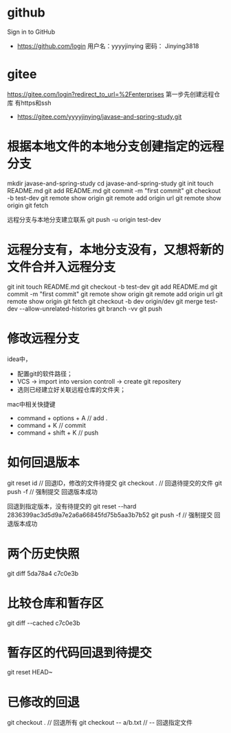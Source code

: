 # github
Sign in to GitHub
- https://github.com/login
用户名：yyyyjinying
密码： Jinying3818

# gitee
https://gitee.com/login?redirect_to_url=%2Fenterprises
第一步先创建远程仓库
有https和ssh
- https://gitee.com/yyyyjinying/javase-and-spring-study.git

# 根据本地文件的本地分支创建指定的远程分支
mkdir javase-and-spring-study
cd javase-and-spring-study
git init 
touch README.md
git add README.md
git commit -m "first commit"
git checkout -b test-dev
git remote show origin
git remote add origin url
git remote show origin
git fetch

远程分支与本地分支建立联系
git push -u origin test-dev

# 远程分支有，本地分支没有，又想将新的文件合并入远程分支
git init 
touch README.md
git checkout -b test-dev
git add README.md
git commit -m "first commit"
git remote show origin
git remote add origin url
git remote show origin
git fetch
git checkout -b dev origin/dev
git merge test-dev  --allow-unrelated-histories
git branch -vv
git push


# 修改远程分支





idea中，
- 配置git的软件路径；
- VCS -> import into version controll -> create git repositery
- 选则已经建立好关联远程仓库的文件夹；

mac中相关快捷键
- command + options + A // add .
- command + K   // commit
- command + shift + K // push

# 如何回退版本
git reset id    // 回退ID，修改的文件待提交
git checkout .  // 回退待提交的文件
git push -f // 强制提交 回退版本成功

回退到指定版本，没有待提交的
git reset --hard 2836399ac3d5d9a7e2a6a66845fd75b5aa3b7b52
git push -f // 强制提交 回退版本成功
# 两个历史快照
git diff 5da78a4 c7c0e3b
# 比较仓库和暂存区
git diff --cached c7c0e3b
# 暂存区的代码回退到待提交
git reset HEAD~ 
# 已修改的回退
git checkout . // 回退所有
git checkout -- a/b.txt // -- 回退指定文件




